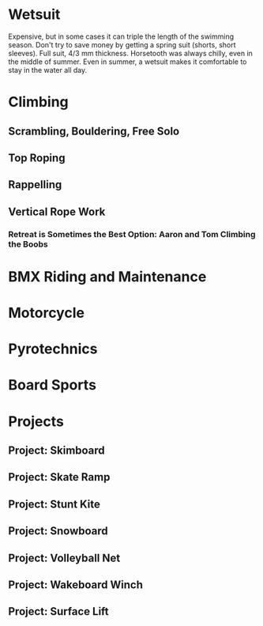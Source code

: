# Wetsuit

Expensive, but in some cases it can triple the length of the swimming season.
Don't try to save money by getting a spring suit (shorts, short sleeves).
Full suit, 4/3 mm thickness.
Horsetooth was always chilly, even in the middle of summer.
Even in summer, a wetsuit makes it comfortable to stay in the
water all day.


# Climbing
## Scrambling, Bouldering, Free Solo
## Top Roping
## Rappelling
## Vertical Rope Work

### Retreat is Sometimes the Best Option: Aaron and Tom Climbing the Boobs





# BMX Riding and Maintenance

# Motorcycle

# Pyrotechnics

# Board Sports



# Projects

## Project: Skimboard

## Project: Skate Ramp

## Project: Stunt Kite

## Project: Snowboard

## Project: Volleyball Net

## Project: Wakeboard Winch

## Project: Surface Lift

